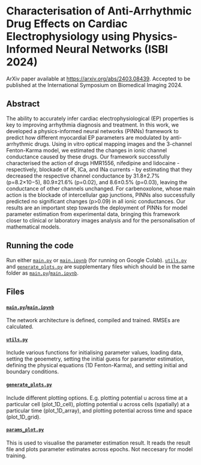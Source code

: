 # Characterisation of Anti-Arrhythmic Drug Effects on Cardiac Electrophysiology using Physics-Informed Neural Networks (ISBI 2024)

ArXiv paper available at https://arxiv.org/abs/2403.08439. Accepted to be published at the International Symposium on Biomedical Imaging 2024.

## Abstract 
The ability to accurately infer cardiac electrophysiological (EP) properties is key to improving arrhythmia diagnosis and treatment. In this work, we developed a physics-informed neural networks (PINNs) framework to predict how different myocardial EP parameters are modulated by anti-arrhythmic drugs. Using in vitro optical mapping images and the 3-channel Fenton-Karma model, we estimated the changes in ionic channel conductance caused by these drugs. Our framework successfully characterised the action of drugs HMR1556, nifedipine and lidocaine - respectively, blockade of IK, ICa, and INa currents - by estimating that they decreased the respective channel conductance by 31.8±2.7% (p=8.2×10−5), 80.9±21.6% (p=0.02), and 8.6±0.5% (p=0.03), leaving the conductance of other channels unchanged. For carbenoxolone, whose main action is the blockade of intercellular gap junctions, PINNs also successfully predicted no significant changes (p>0.09) in all ionic conductances. Our results are an important step towards the deployment of PINNs for model parameter estimation from experimental data, bringing this framework closer to clinical or laboratory images analysis and for the personalisation of mathematical models.

## Running the code
Run either [`main.py`](main.py) or [`main.ipynb`](main.ipynb) (for running on Google Colab). [`utils.py`](utils.py) and [`generate_plots.py`](generate_plots.py) are supplementary files which should be in the same folder as [`main.py`](main.py)/[`main.ipynb`](main.ipynb).

## Files
#### [`main.py`](main.py)/[`main.ipynb`](main.ipynb) 

The network architecture is defined, compiled and trained. RMSEs are calculated.

#### [`utils.py`](utils.py)

Include various functions for initialising parameter values, loading data, setting the geoemetry, setting the initial guess for parameter estimation, defining the physical equations (1D Fenton-Karma), and setting initial and boundary conditions.

#### [`generate_plots.py`](generate_plots.py)

Include different plotting options. E.g. plotting potential u across time at a particular cell (plot_1D_cell), plotting potential u across cells (spatially) at a particular time (plot_1D_array), and plotting potential across time and space (plot_1D_grid).

#### [`params_plot.py`](params_plot.py)

This is used to visualise the parameter estimation result. It reads the result file and plots parameter estimates across epochs. Not neccesary for model training.
